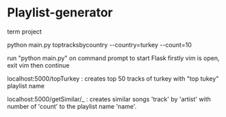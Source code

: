 # Playlist-generator
term project


python main.py toptracksbycountry --country=turkey --count=10

run "python main.py" on command prompt to start Flask
firstly vim is open, exit vim then continue

localhost:5000/topTurkey : creates top 50 tracks of turkey with "top tukey" playlist name

localhost:5000/getSimilar/<artist>_<track>_<count>_<name> : creates similar songs 'track' by 'artist'  with number of 'count' to the playlist name 'name'.